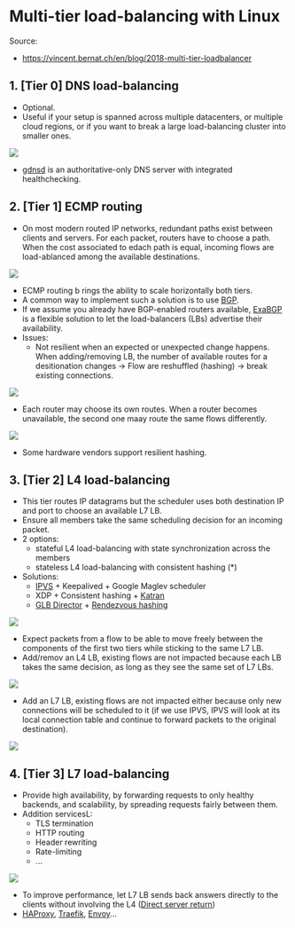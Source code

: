 # Multi-tier load-balancing with Linux

Source:

- <https://vincent.bernat.ch/en/blog/2018-multi-tier-loadbalancer>

## 1. [Tier 0] DNS load-balancing

- Optional.
- Useful if your setup is spanned across multiple datacenters, or multiple cloud regions, or if you want to break a large load-balancing cluster into smaller ones.

![](https://d2pzklc15kok91.cloudfront.net/images/multitier-lb-dns.svg)

- [gdnsd](https://gdnsd.org/) is an authoritative-only DNS server with integrated healthchecking.

## 2. [Tier 1] ECMP routing

- On most modern routed IP networks, redundant paths exist between clients and servers. For each packet, routers have to choose a path. When the cost associated to edach path is equal, incoming flows are load-ablanced among the available destinations.

![](https://d2pzklc15kok91.cloudfront.net/images/multitier-lb-ecmp.svg)

- ECMP routing b rings the ability to scale horizontally both tiers.
- A common way to implement such a solution is to use [BGP](../bgp/README.md).
- If we assume you already have BGP-enabled routers available, [ExaBGP](../bgp/exabgp.md) is a flexible solution to let the load-balancers (LBs) advertise their availability.
- Issues:
  - Not resilient when an expected or unexpected change happens. When adding/removing LB, the number of available routes for a desitionation changes -> Flow are reshuffled (hashing) -> break existing connections.

![](https://d2pzklc15kok91.cloudfront.net/images/multitier-lb-ecmp-failure1.svg)

- Each router may choose its own routes. When a router becomes unavailable, the second one maay route the same flows differently.

![](https://d2pzklc15kok91.cloudfront.net/images/multitier-lb-ecmp-failure2.svg)

- Some hardware vendors support resilient hashing.

## 3. [Tier 2] L4 load-balancing

- This tier routes IP datagrams but the scheduler uses both destination IP and port to choose an available L7 LB.
- Ensure all members take the same scheduling decision for an incoming packet.
- 2 options:
  - stateful L4 load-balancing with state synchronization across the members
  - stateless L4 load-balancing with consistent hashing (\*)
- Solutions:
  - [IPVS](http://www.linuxvirtualserver.org/software/ipvs.html) + Keepalived + Google Maglev scheduler
  - XDP + Consistent hashing + [Katran](https://engineering.fb.com/open-source/open-sourcing-katran-a-scalable-network-load-balancer/)
  - [GLB Director](https://github.com/github/glb-director) + [Rendezvous hashing](https://en.wikipedia.org/wiki/Rendezvous_hashing)

![](https://d2pzklc15kok91.cloudfront.net/images/multitier-lb-l4.svg)

- Expect packets from a flow to be able to move freely between the components of the first two tiers while sticking to the same L7 LB.
- Add/remov an L4 LB, existing flows are not impacted because each LB takes the same decision, as long as they see the same set of L7 LBs.

![](https://d2pzklc15kok91.cloudfront.net/images/multitier-lb-l4-failure1.svg)

- Add an L7 LB, existing flows are not impacted either because only new connections will be scheduled to it (if we use IPVS, IPVS will look at its local connection table and continue to forward packets to the original destination).

![](https://d2pzklc15kok91.cloudfront.net/images/multitier-lb-l4-failure2.svg)

## 4. [Tier 3] L7 load-balancing

- Provide high availability, by forwarding requests to only healthy backends, and scalability, by spreading requests fairly between them.
- Addition servicesL:
  - TLS termination
  - HTTP routing
  - Header rewriting
  - Rate-limiting
  - ...

![](https://d2pzklc15kok91.cloudfront.net/images/multitier-lb-l7.svg)

- To improve performance, let L7 LB sends back answers directly to the clients without involving the L4 ([Direct server return](../dsr/README.md))
- [HAProxy](https://www.haproxy.org/), [Traefik](https://traefik.io/traefik/), [Envoy](https://www.envoyproxy.io/)...
